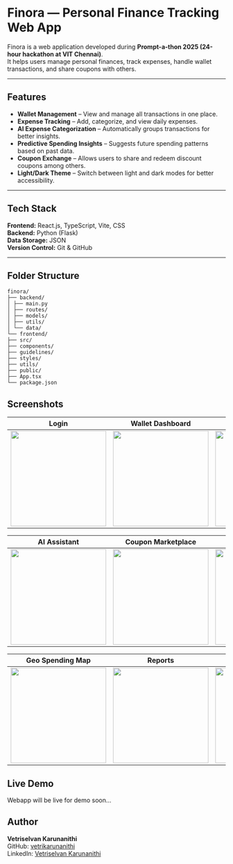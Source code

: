 # Finora — Personal Finance Tracking Web App

Finora is a web application developed during **Prompt-a-thon 2025 (24-hour hackathon at VIT Chennai)**.  
It helps users manage personal finances, track expenses, handle wallet transactions, and share coupons with others.

---

## Features

- **Wallet Management** – View and manage all transactions in one place.  
- **Expense Tracking** – Add, categorize, and view daily expenses.  
- **AI Expense Categorization** – Automatically groups transactions for better insights.  
- **Predictive Spending Insights** – Suggests future spending patterns based on past data.  
- **Coupon Exchange** – Allows users to share and redeem discount coupons among others.  
- **Light/Dark Theme** – Switch between light and dark modes for better accessibility.

---

## Tech Stack

**Frontend:** React.js, TypeScript, Vite, CSS  
**Backend:** Python (Flask)  
**Data Storage:** JSON  
**Version Control:** Git & GitHub  

---

## Folder Structure
```
finora/
├── backend/
│ ├── main.py
│ ├── routes/
│ ├── models/
│ ├── utils/
│ └── data/
└── frontend/
├── src/
├── components/
├── guidelines/
├── styles/
├── utils/
├── public/
├── App.tsx
└── package.json
```
## Screenshots

| Login | Wallet Dashboard | Expense Tracker |
|--------|------------------|-----------------|
| <img src="screenshots/login.png" width="220"> | <img src="screenshots/wallet_dashboard.png" width="220"> | <img src="screenshots/expenses.png" width="220"> |

| AI Assistant | Coupon Marketplace | Smart Split |
|--------------|--------------------|--------------|
| <img src="screenshots/ai_assistant.png" width="220"> | <img src="screenshots/coupons.png" width="220"> | <img src="screenshots/split_bill.png" width="220"> |

| Geo Spending Map | Reports | Settings |
|------------------|----------|-----------|
| <img src="screenshots/geo_map.png" width="220"> | <img src="screenshots/reports.png" width="220"> | <img src="screenshots/settings.png" width="220"> |

## Live Demo
Webapp will be live for demo soon...

## Author
**Vetriselvan Karunanithi**  
GitHub: [vetrikarunanithi](https://github.com/vetrikarunanithi)  
LinkedIn: [Vetriselvan Karunanithi](https://www.linkedin.com/in/vetriselvank)
